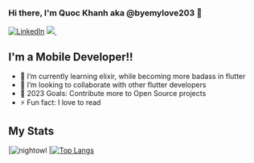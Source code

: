 ### Hi there, I'm Quoc Khanh aka @byemylove203 👋 


[![LinkedIn](https://img.shields.io/website?label=LinkedIn&style=for-the-badge&url=https%3A%2F%2Fjahswill-dev.web.app)](https://www.linkedin.com/in/quoc-khanh-0343a9259/)
<a href="mailto:quockhanhtn01@@gmail.com" target="_blank">
  <img src="https://img.shields.io/badge/email-%23D14836.svg?&style=for-the-badge&logo=gmail&logoColor=white" />
</a>&nbsp;&nbsp;


## I'm a Mobile Developer!!

- 🌱 I’m currently learning elixir, while becoming more badass in flutter 
- 👯 I’m looking to collaborate with other flutter developers
- 🥅 2023 Goals: Contribute more to Open Source projects
- ⚡ Fun fact: I love to read


## My Stats


|![nightowl][nightowl]
|[![Top Langs](https://github-readme-stats.vercel.app/api/top-langs/?username=byemylove203&count_private=true&layout=compact&theme=nightowl&hide=html,jupyter%20notebook&langs_count=7)](https://github.com/anuraghazra/github-readme-stats)



[website]: https://jahswill-dev.web.app/
[article]: https://jasper-dev.hashnode.dev/drawing-bezier-curves-and-splines-with-custompaint-flutter


[nightowl]: https://github-readme-stats.vercel.app/api?username=byemylove203&count_private=true&show_icons=true&hide=contribs,prs&cache_seconds=86400&theme=nightowl
